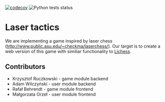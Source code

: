 [![codecov](https://codecov.io/gh/tojatos/ZPI/branch/master/graph/badge.svg?token=B2NGI7PL5C)](https://codecov.io/gh/tojatos/ZPI)
![Python tests status](https://github.com/tojatos/ZPI/actions/workflows/ci.yml/badge.svg)

# Laser tactics
We are implementing a game inspired by laser chess (http://www.public.asu.edu/~checkma/laserchess/).
Our target is to create a web version of this game with similiar functionality to [Lichess](http://lichess.org).

## Contributors
- Krzysztof Ruczkowski - game module backend
- Adam Wilczyński - user module backend
- Rafał Behrendt - game module frontend
- Małgorzata Orzeł - user module frontend

